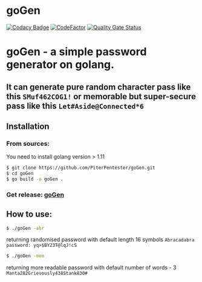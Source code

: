 # goGen
[![Codacy Badge](https://api.codacy.com/project/badge/Grade/99669174d0db4a9aa75153904bd04a80)](https://app.codacy.com/manual/shtormless/goGen?utm_source=github.com&utm_medium=referral&utm_content=PiterPentester/goGen&utm_campaign=Badge_Grade_Dashboard)
[![CodeFactor](https://www.codefactor.io/repository/github/piterpentester/gogen/badge)](https://www.codefactor.io/repository/github/piterpentester/gogen)
[![Quality Gate Status](https://sonarcloud.io/api/project_badges/measure?project=PiterPentester_goGen&metric=alert_status)](https://sonarcloud.io/dashboard?id=PiterPentester_goGen)

# goGen - a simple password generator on golang.

## It can generate pure random character pass like this ```SMuf462COG1!``` or memorable but super-secure pass like this ```Let#Aside@Connected*6```</p>

## Installation
### From sources:
You need to install golang version > 1.11 

```sh
$ git clone https://github.com/PiterPentester/goGen.git
$ cd goGen
$ go build -o goGen .
```

### Get release: [goGen](https://github.com/PiterPentester/goGen/releases)

## How to use:
```sh
$ ./goGen -abr
```
returning randomised password with default length 16 symbols ```Abracadabra password: yq>$BY23T@lqJ!cS```

```sh
$ ./goGen -mem
```
returning more readable password with default number of words - 3 ```Manta282Grievously438Stank830#```
